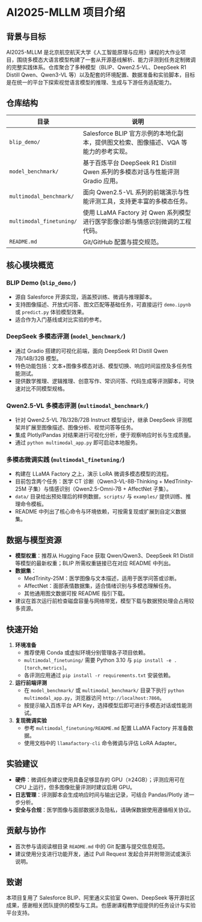 # AI2025-MLLM 项目介绍

## 背景与目标

AI2025-MLLM 是北京航空航天大学《人工智能原理与应用》课程的大作业项目，围绕多模态大语言模型构建了一套从开源基线解析、能力评测到任务定制微调的完整实践体系。仓库聚合了多种模型（BLIP、Qwen2.5-VL、DeepSeek R1 Distill Qwen、Qwen3-VL 等）以及配套的环境配置、数据准备和实验脚本，目标是在统一的平台下探索视觉语言模型的推理、生成与下游任务适配能力。

## 仓库结构

| 目录                     | 说明                                                                                 |
| ------------------------ | ------------------------------------------------------------------------------------ |
| `blip_demo/`             | Salesforce BLIP 官方示例的本地化副本，提供图文检索、图像描述、VQA 等能力的参考实现。 |
| `model_benchmark/`       | 基于百炼平台 DeepSeek R1 Distill Qwen 系列的多模态对话与性能评测 Gradio 应用。       |
| `multimodal_benchmark/`  | 面向 Qwen2.5-VL 系列的前端演示与性能评测工具，支持更丰富的多模态任务。               |
| `multimodal_finetuning/` | 使用 LLaMA Factory 对 Qwen 系列模型进行医学影像诊断与情感识别微调的工程代码。        |
| `README.md`              | Git/GitHub 配置与提交规范。                                                          |

## 核心模块概览

### BLIP Demo (`blip_demo/`)

- 源自 Salesforce 开源实现，涵盖预训练、微调与推理脚本。
- 支持图像描述、开放式问答、图文匹配等基础任务，可直接运行 `demo.ipynb` 或 `predict.py` 体验模型效果。
- 适合作为入门基线或对比实验的参考。

### DeepSeek 多模态评测 (`model_benchmark/`)

- 通过 Gradio 搭建的可视化前端，面向 DeepSeek R1 Distill Qwen 7B/14B/32B 模型。
- 特色功能包括：文本+图像多模态对话、模型切换、响应时间监控及多任务性能测试。
- 提供数学推理、逻辑推理、创意写作、常识问答、代码生成等评测脚本，可快速对比不同模型规格。

### Qwen2.5-VL 多模态评测 (`multimodal_benchmark/`)

- 针对 Qwen2.5-VL 7B/32B/72B Instruct 模型设计，继承 DeepSeek 评测框架并扩展至图像描述、图像分析、视觉问答等任务。
- 集成 Plotly/Pandas 对结果进行可视化分析，便于观察响应时长与生成质量。
- 通过 `python multimodal_app.py` 即可启动本地服务。

### 多模态微调实践 (`multimodal_finetuning/`)

- 构建在 LLaMA Factory 之上，演示 LoRA 微调多模态模型的流程。
- 目前包含两个任务：医学 CT 诊断（Qwen3-VL-8B-Thinking + MedTrinity-25M 子集）与情感识别（Qwen2.5-Omni-7B + AffectNet 子集）。
- `data/` 目录给出预处理后的样例数据，`scripts/` 与 `examples/` 提供训练、推理命令模板。
- README 中列出了核心命令与环境依赖，可按需复现或扩展到自定义数据集。

## 数据与模型资源

- **模型权重**：推荐从 Hugging Face 获取 Qwen/Qwen3、DeepSeek R1 Distill 等模型的最新权重；BLIP 所需权重链接已在对应 README 中列出。
- **数据集**：
  - MedTrinity-25M：医学图像与文本描述，适用于医学问答或诊断。
  - AffectNet：面部表情数据集，适合情绪识别与多模态理解任务。
  - 其他通用图文数据可按 README 指引下载。
- 建议在首次运行前检查磁盘容量与网络带宽，模型下载与数据预处理会占用较多资源。

## 快速开始

1. **环境准备**
   - 推荐使用 Conda 或虚拟环境分别管理各子项目依赖。
   - `multimodal_finetuning/` 需要 Python 3.10 与 `pip install -e .[torch,metrics]`。
   - 各评测应用通过 `pip install -r requirements.txt` 安装依赖。
2. **运行前端评测**
   - 在 `model_benchmark/` 或 `multimodal_benchmark/` 目录下执行 `python multimodal_app.py`，浏览器访问 `http://localhost:7860`。
   - 按提示输入百炼平台 API Key，选择模型后即可进行多模态对话或性能测试。
3. **复现微调实验**
   - 参考 `multimodal_finetuning/README.md` 配置 LLaMA Factory 并准备数据。
   - 使用文档中的 `llamafactory-cli` 命令微调与评估 LoRA Adapter。

## 实验建议

- **硬件**：微调任务建议使用具备足够显存的 GPU（≥24GB）；评测应用可在 CPU 上运行，但多图像批量评测时建议启用 GPU。
- **日志管理**：评测脚本会生成响应时间与输出记录，可结合 Pandas/Plotly 进一步分析。
- **安全与合规**：医学图像与面部数据涉及隐私，请确保数据使用遵循相关协议。

## 贡献与协作

- 首次参与请阅读根目录 `README.md` 中的 Git 配置与提交信息规范。
- 建议使用分支进行功能开发，通过 Pull Request 发起合并并附带测试或演示说明。

## 致谢

本项目复用了 Salesforce BLIP、阿里通义实验室 Qwen、DeepSeek 等开源社区成果，感谢相关团队提供的模型与工具。也感谢课程教学组提供的任务设计与实验平台支持。
